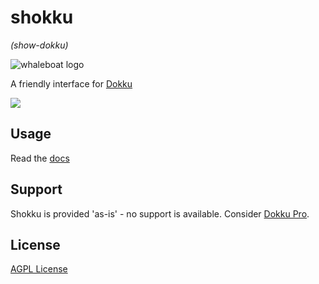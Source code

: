 # shokku
_(show-dokku)_

![whaleboat logo](https://raw.githubusercontent.com/texm/shokku/main/web/static/images/whale-boat.png)

A friendly interface for [Dokku](https://github.com/dokku/dokku)

![](https://raw.githubusercontent.com/texm/shokku/main/web/static/images/app-overview.webp)

## Usage
Read the [docs](https://shokku.app)

## Support
Shokku is provided 'as-is' - no support is available.
Consider [Dokku Pro](https://pro.dokku.com).

## License
[AGPL License](https://github.com/texm/shokku/blob/master/LICENSE)